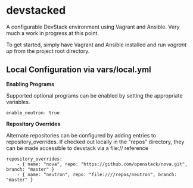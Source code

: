 devstacked
==========

A configurable DevStack environment using Vagrant and Ansible. Very much a 
work in progress at this point.

To get started, simply have Vagrant and Ansible installed and run _vagrant up_ 
from the project root directory.

Local Configuration via vars/local.yml
--------------------------------------

__Enabling Programs__

Supported optional programs can be enabled by setting the appropriate 
variables.

    enable_neutron: true 

__Repository Overrides__

Alternate repositories can be configured by adding entries to
repository_overrides. If checked out locally in the "repos" directory, they
can be made accessible to devstack via a file:// reference

    repository_overrides:
        - { name: "nova", repo: "https://github.com/openstack/nova.git", branch: "master" }
        - { name: "neutron", repo: "file:////repos/neutron", branch: "master" }
